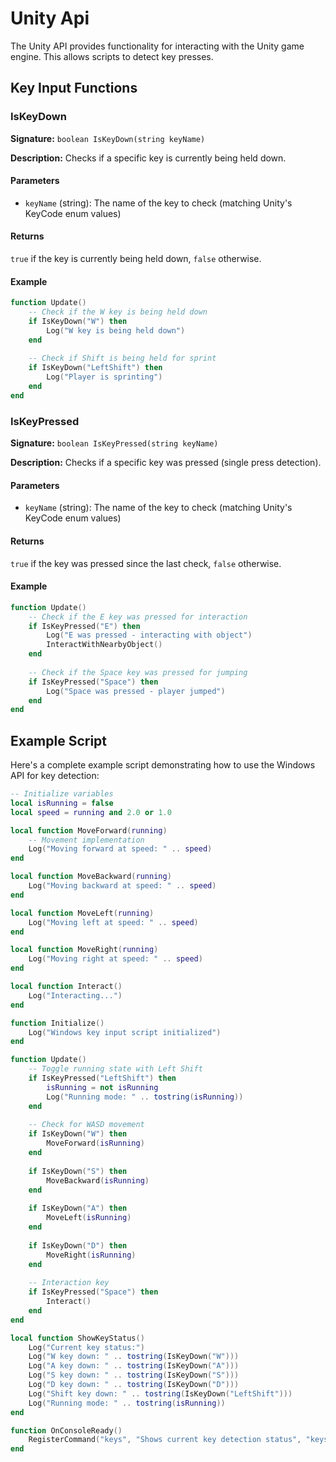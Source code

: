 # Unity Api

The Unity API provides functionality for interacting with the Unity game engine. This allows scripts to detect key presses.

## Key Input Functions

### IsKeyDown

**Signature:** `boolean IsKeyDown(string keyName)`

**Description:** Checks if a specific key is currently being held down.

#### Parameters

- `keyName` (string): The name of the key to check (matching Unity's KeyCode enum values)

#### Returns

`true` if the key is currently being held down, `false` otherwise.

#### Example

```lua
function Update()
    -- Check if the W key is being held down
    if IsKeyDown("W") then
        Log("W key is being held down")
    end
    
    -- Check if Shift is being held for sprint
    if IsKeyDown("LeftShift") then
        Log("Player is sprinting")
    end
end
```

### IsKeyPressed

**Signature:** `boolean IsKeyPressed(string keyName)`

**Description:** Checks if a specific key was pressed (single press detection).

#### Parameters

- `keyName` (string): The name of the key to check (matching Unity's KeyCode enum values)

#### Returns

`true` if the key was pressed since the last check, `false` otherwise.

#### Example

```lua
function Update()
    -- Check if the E key was pressed for interaction
    if IsKeyPressed("E") then
        Log("E was pressed - interacting with object")
        InteractWithNearbyObject()
    end
    
    -- Check if the Space key was pressed for jumping
    if IsKeyPressed("Space") then
        Log("Space was pressed - player jumped")
    end
end
```


## Example Script

Here's a complete example script demonstrating how to use the Windows API for key detection:

```lua
-- Initialize variables
local isRunning = false
local speed = running and 2.0 or 1.0

local function MoveForward(running)
    -- Movement implementation
    Log("Moving forward at speed: " .. speed)
end

local function MoveBackward(running)
    Log("Moving backward at speed: " .. speed)
end

local function MoveLeft(running)
    Log("Moving left at speed: " .. speed)
end

local function MoveRight(running)
    Log("Moving right at speed: " .. speed)
end

local function Interact()
    Log("Interacting...")
end

function Initialize()
    Log("Windows key input script initialized")
end

function Update()
    -- Toggle running state with Left Shift
    if IsKeyPressed("LeftShift") then
        isRunning = not isRunning
        Log("Running mode: " .. tostring(isRunning))
    end
    
    -- Check for WASD movement
    if IsKeyDown("W") then
        MoveForward(isRunning)
    end
    
    if IsKeyDown("S") then
        MoveBackward(isRunning)
    end
    
    if IsKeyDown("A") then
        MoveLeft(isRunning)
    end
    
    if IsKeyDown("D") then
        MoveRight(isRunning)
    end
    
    -- Interaction key
    if IsKeyPressed("Space") then
        Interact()
    end
end

local function ShowKeyStatus()
    Log("Current key status:")
    Log("W key down: " .. tostring(IsKeyDown("W")))
    Log("A key down: " .. tostring(IsKeyDown("A")))
    Log("S key down: " .. tostring(IsKeyDown("S")))
    Log("D key down: " .. tostring(IsKeyDown("D")))
    Log("Shift key down: " .. tostring(IsKeyDown("LeftShift")))
    Log("Running mode: " .. tostring(isRunning))
end

function OnConsoleReady()
    RegisterCommand("keys", "Shows current key detection status", "keys", ShowKeyStatus)
end
```
